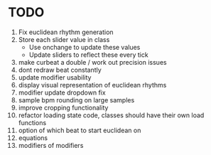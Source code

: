 #  TODO

1) Fix euclidean rhythm generation
2) Store each slider value in class
    - Use onchange to update these values
    - Update sliders to reflect these every tick
3) make curbeat a double / work out precision issues 
4) dont redraw beat constantly 
5) update modifier usability
6) display visual representation of euclidean rhythms 
7) modifier update dropdown fix
8) sample bpm rounding on large samples
9) improve cropping functionality
10) refactor loading state code, classes should have their own load functions
11) option of which beat to start euclidean on
12) equations
13) modifiers of modifiers 

